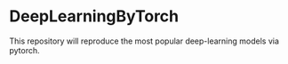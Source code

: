 # DeepLearningByTorch
This repository will reproduce the most popular deep-learning models via pytorch.
